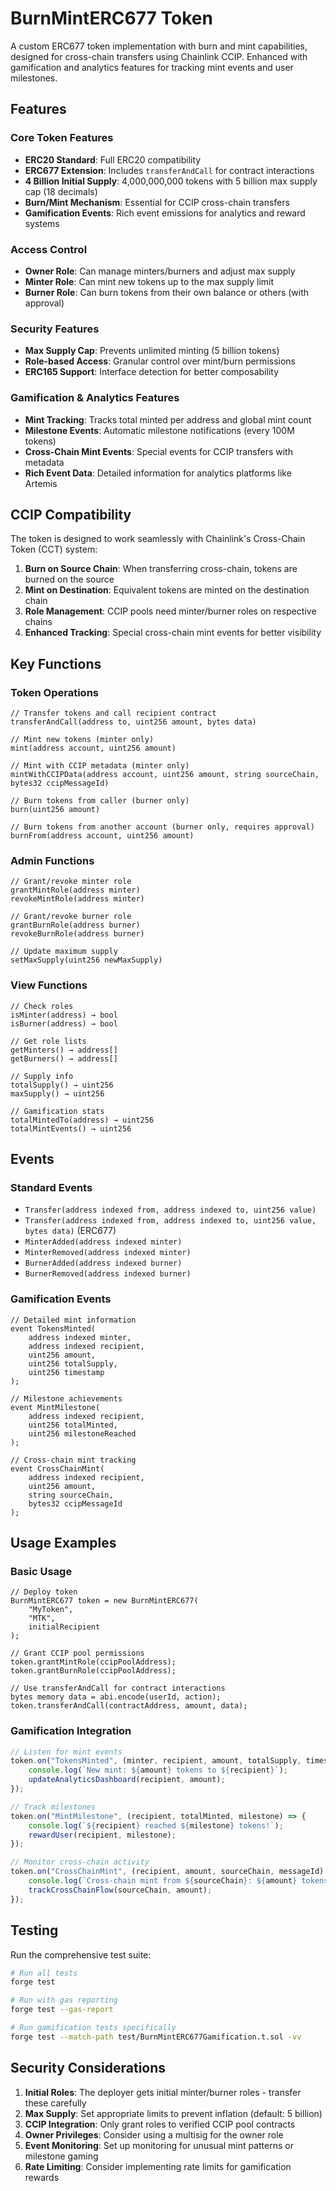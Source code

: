 # BurnMintERC677 Token

A custom ERC677 token implementation with burn and mint capabilities, designed for cross-chain transfers using Chainlink CCIP. Enhanced with gamification and analytics features for tracking mint events and user milestones.

## Features

### Core Token Features
- **ERC20 Standard**: Full ERC20 compatibility
- **ERC677 Extension**: Includes `transferAndCall` for contract interactions
- **4 Billion Initial Supply**: 4,000,000,000 tokens with 5 billion max supply cap (18 decimals)
- **Burn/Mint Mechanism**: Essential for CCIP cross-chain transfers
- **Gamification Events**: Rich event emissions for analytics and reward systems

### Access Control
- **Owner Role**: Can manage minters/burners and adjust max supply
- **Minter Role**: Can mint new tokens up to the max supply limit
- **Burner Role**: Can burn tokens from their own balance or others (with approval)

### Security Features
- **Max Supply Cap**: Prevents unlimited minting (5 billion tokens)
- **Role-based Access**: Granular control over mint/burn permissions
- **ERC165 Support**: Interface detection for better composability

### Gamification & Analytics Features
- **Mint Tracking**: Tracks total minted per address and global mint count
- **Milestone Events**: Automatic milestone notifications (every 100M tokens)
- **Cross-Chain Mint Events**: Special events for CCIP transfers with metadata
- **Rich Event Data**: Detailed information for analytics platforms like Artemis

## CCIP Compatibility

The token is designed to work seamlessly with Chainlink's Cross-Chain Token (CCT) system:

1. **Burn on Source Chain**: When transferring cross-chain, tokens are burned on the source
2. **Mint on Destination**: Equivalent tokens are minted on the destination chain
3. **Role Management**: CCIP pools need minter/burner roles on respective chains
4. **Enhanced Tracking**: Special cross-chain mint events for better visibility

## Key Functions

### Token Operations
```solidity
// Transfer tokens and call recipient contract
transferAndCall(address to, uint256 amount, bytes data)

// Mint new tokens (minter only)
mint(address account, uint256 amount)

// Mint with CCIP metadata (minter only)
mintWithCCIPData(address account, uint256 amount, string sourceChain, bytes32 ccipMessageId)

// Burn tokens from caller (burner only)
burn(uint256 amount)

// Burn tokens from another account (burner only, requires approval)
burnFrom(address account, uint256 amount)
```

### Admin Functions
```solidity
// Grant/revoke minter role
grantMintRole(address minter)
revokeMintRole(address minter)

// Grant/revoke burner role
grantBurnRole(address burner)
revokeBurnRole(address burner)

// Update maximum supply
setMaxSupply(uint256 newMaxSupply)
```

### View Functions
```solidity
// Check roles
isMinter(address) → bool
isBurner(address) → bool

// Get role lists
getMinters() → address[]
getBurners() → address[]

// Supply info
totalSupply() → uint256
maxSupply() → uint256

// Gamification stats
totalMintedTo(address) → uint256
totalMintEvents() → uint256
```

## Events

### Standard Events
- `Transfer(address indexed from, address indexed to, uint256 value)`
- `Transfer(address indexed from, address indexed to, uint256 value, bytes data)` (ERC677)
- `MinterAdded(address indexed minter)`
- `MinterRemoved(address indexed minter)`
- `BurnerAdded(address indexed burner)`
- `BurnerRemoved(address indexed burner)`

### Gamification Events
```solidity
// Detailed mint information
event TokensMinted(
    address indexed minter,
    address indexed recipient,
    uint256 amount,
    uint256 totalSupply,
    uint256 timestamp
);

// Milestone achievements
event MintMilestone(
    address indexed recipient,
    uint256 totalMinted,
    uint256 milestoneReached
);

// Cross-chain mint tracking
event CrossChainMint(
    address indexed recipient,
    uint256 amount,
    string sourceChain,
    bytes32 ccipMessageId
);
```

## Usage Examples

### Basic Usage
```solidity
// Deploy token
BurnMintERC677 token = new BurnMintERC677(
    "MyToken",
    "MTK",
    initialRecipient
);

// Grant CCIP pool permissions
token.grantMintRole(ccipPoolAddress);
token.grantBurnRole(ccipPoolAddress);

// Use transferAndCall for contract interactions
bytes memory data = abi.encode(userId, action);
token.transferAndCall(contractAddress, amount, data);
```

### Gamification Integration
```javascript
// Listen for mint events
token.on("TokensMinted", (minter, recipient, amount, totalSupply, timestamp) => {
    console.log(`New mint: ${amount} tokens to ${recipient}`);
    updateAnalyticsDashboard(recipient, amount);
});

// Track milestones
token.on("MintMilestone", (recipient, totalMinted, milestone) => {
    console.log(`${recipient} reached ${milestone} tokens!`);
    rewardUser(recipient, milestone);
});

// Monitor cross-chain activity
token.on("CrossChainMint", (recipient, amount, sourceChain, messageId) => {
    console.log(`Cross-chain mint from ${sourceChain}: ${amount} tokens`);
    trackCrossChainFlow(sourceChain, amount);
});
```

## Testing

Run the comprehensive test suite:
```bash
# Run all tests
forge test

# Run with gas reporting
forge test --gas-report

# Run gamification tests specifically
forge test --match-path test/BurnMintERC677Gamification.t.sol -vv
```

## Security Considerations

1. **Initial Roles**: The deployer gets initial minter/burner roles - transfer these carefully
2. **Max Supply**: Set appropriate limits to prevent inflation (default: 5 billion)
3. **CCIP Integration**: Only grant roles to verified CCIP pool contracts
4. **Owner Privileges**: Consider using a multisig for the owner role
5. **Event Monitoring**: Set up monitoring for unusual mint patterns or milestone gaming
6. **Rate Limiting**: Consider implementing rate limits for gamification rewards